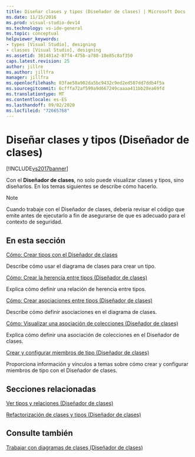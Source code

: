 ```yaml
---
title: Diseñar clases y tipos (Diseñador de clases) | Microsoft Docs
ms.date: 11/15/2016
ms.prod: visual-studio-dev14
ms.technology: vs-ide-general
ms.topic: conceptual
helpviewer_keywords:
- types [Visual Studio], designing
- classes [Visual Studio], designing
ms.assetid: 381481a2-87f4-475b-a780-18e85c8af350
caps.latest.revision: 25
author: jillre
ms.author: jillfra
manager: jillfra
ms.openlocfilehash: 03fae58a902da5bc9432c9ed2ed587dd7ddb4f5a
ms.sourcegitcommit: 6cfffa72af599a9d667249caaaa411bb28ea69fd
ms.translationtype: MT
ms.contentlocale: es-ES
ms.lasthandoff: 09/02/2020
ms.locfileid: "72665768"
---
```

# <a name="designing-classes-and-types-class-designer"></a>Diseñar clases y tipos (Diseñador de clases)
[!INCLUDE[vs2017banner](../includes/vs2017banner.md)]

Con el **Diseñador de clases**, no solo puede visualizar clases y tipos, sino diseñarlos. En los temas siguientes se describe cómo hacerlo.

> [!NOTE]
> Cuando trabaje con el Diseñador de clases, debería revisar el código que emite antes de ejecutarlo a fin de asegurarse de que es adecuado para el contexto de seguridad.

## <a name="in-this-section"></a>En esta sección
 [Cómo: Crear tipos con el Diseñador de clases](../ide/how-to-create-types-by-using-class-designer.md)

 Describe cómo usar el diagrama de clases para crear un tipo.

 [Cómo: Crear la herencia entre tipos (Diseñador de clases)](../ide/how-to-create-inheritance-between-types-class-designer.md)

 Explica cómo definir una relación de herencia entre tipos.

 [Cómo: Crear asociaciones entre tipos (Diseñador de clases)](../ide/how-to-create-associations-between-types-class-designer.md)

 Describe cómo definir asociaciones en el diagrama de clases.

 [Cómo: Visualizar una asociación de colecciones (Diseñador de clases)](../ide/how-to-visualize-a-collection-association-class-designer.md)

 Explica cómo definir una asociación de colecciones en el Diseñador de clases.

 [Crear y configurar miembros de tipo (Diseñador de clases)](../ide/creating-and-configuring-type-members-class-designer.md)

 Proporciona información y vínculos a temas sobre cómo crear y configurar miembros de tipo con el Diseñador de clases.

## <a name="related-sections"></a>Secciones relacionadas
 [Ver tipos y relaciones (Diseñador de clases)](../ide/viewing-types-and-relationships-class-designer.md)

 [Refactorización de clases y tipos (Diseñador de clases)](../ide/refactoring-classes-and-types-class-designer.md)

## <a name="see-also"></a>Consulte también
 [Trabajar con diagramas de clases (Diseñador de clases)](../ide/working-with-class-diagrams-class-designer.md)
